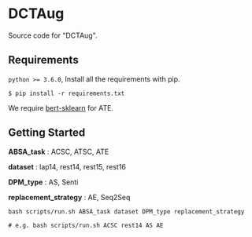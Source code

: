 # DCTAug

Source code for "DCTAug".

## Requirements

`python >= 3.6.0`, Install all the requirements with pip.

```
$ pip install -r requirements.txt
```

We require [bert-sklearn](https://github.com/charles9n/bert-sklearn) for ATE.


## Getting Started

**ABSA_task** : ACSC, ATSC, ATE

**dataset** : lap14, rest14, rest15, rest16

**DPM_type** : AS, Senti

**replacement_strategy** : AE, Seq2Seq

```
bash scripts/run.sh ABSA_task dataset DPM_type replacement_strategy

# e.g. bash scripts/run.sh ACSC rest14 AS AE
```

